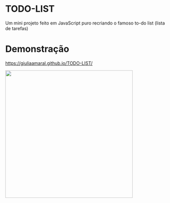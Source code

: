 # TODO-LIST
Um mini projeto feito em JavaScript puro recriando o famoso to-do list (lista de tarefas)

# Demonstração

https://giuliaamaral.github.io/TODO-LIST/

<img src="https://i.imgur.com/pP0KFgZ.png" min-width="400px" max-width="400px" width="400px" >
